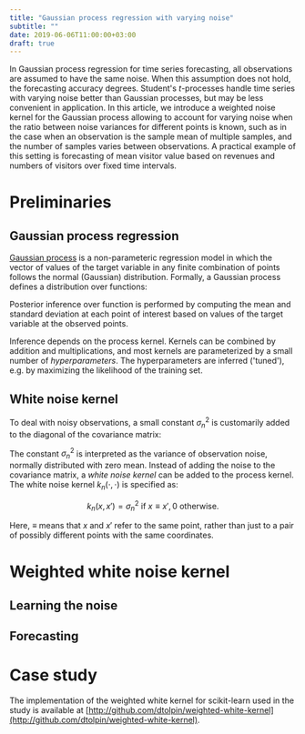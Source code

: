 ```yaml
---
title: "Gaussian process regression with varying noise"
subtitle: ""
date: 2019-06-06T11:00:00+03:00
draft: true
---
```


In Gaussian process regression for time series forecasting, all
observations are assumed to have the same noise. When this
assumption does not hold, the forecasting accuracy degrees.
Student's _t_-processes handle time series with varying noise
better than Gaussian processes, but may be less convenient in
application. In this article, we introduce a weighted noise
kernel for the Gaussian process allowing to account for varying
noise when the ratio between noise variances for different
points is known, such as in the case when an observation is the
sample mean of multiple samples, and the number of samples
varies between observations. A practical example of this setting
is forecasting of mean visitor value based on revenues and
numbers of visitors over fixed time intervals.

# Preliminaries

## Gaussian process regression

[Gaussian
process](https://en.m.wikipedia.org/wiki/Gaussian_process) is a
non-parameteric regression model in which the vector of values
of the target variable in any finite combination of points
follows the normal (Gaussian) distribution.  Formally, a
Gaussian process defines a distribution over functions:

$$ $$

Posterior inference over function is performed by computing the
mean and standard deviation at each point of interest based on
values of the target variable at the observed points. 

Inference depends on the process kernel. Kernels can be combined
by addition and multiplications, and most kernels are
parameterized by a small number of _hyperparameters_. The
hyperparameters are inferred ('tuned'), e.g. by maximizing the
likelihood of the training set.


## White noise kernel

To deal with noisy observations, a small constant $\sigma_n^2$
is customarily added to the diagonal of the covariance matrix:

$$ $$

The constant $\sigma_n^2$ is interpreted as the variance of
observation noise, normally distributed with zero mean. Instead
of adding the noise to the covariance matrix, a _white
noise kernel_ can be added to the process kernel. The white
noise kernel $k_{n}(\cdot, \cdot)$ is specified as:

$$k_n(x, x') = \sigma_n^2 \text{ if } x \equiv x', 0 \mbox{ otherwise.}$$

Here, $\equiv$ means that $x$ and $x'$ refer to the same point,
rather than just to a pair of possibly different points with the
same coordinates.

# Weighted white noise kernel

## Learning the noise

## Forecasting

# Case study

The implementation of the weighted white kernel for scikit-learn
used in the study is available at
[http://github.com/dtolpin/weighted-white-kernel](http://github.com/dtolpin/weighted-white-kernel).
